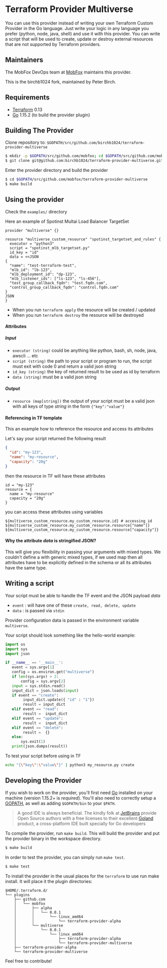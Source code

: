 Terraform Provider Multiverse
==================

You can use this provider instead of writing your own Terraform Custom Provider in the Go language. Just write your logic in any language you prefer (python, node, java, shell) and use it with this provider. You can write a script that will be used to create, update or destroy external resources that are not supported by Terraform providers.

Maintainers
-----------

The MobFox DevOps team at [MobFox](https://www.mobfox.com/) maintains this provider. 

This is the birchb1024 fork, maintained by Peter Birch.

Requirements
------------

-	[Terraform](https://www.terraform.io/downloads.html) 0.13
-	[Go](https://golang.org/doc/install) 1.15.2 (to build the provider plugin)

Building The Provider
---------------------

Clone repository to: `$GOPATH/src/github.com/birchb1024/terraform-provider-multiverse`

```sh
$ mkdir -p $GOPATH/src/github.com/mobfox; cd $GOPATH/src/github.com/mobfox
$ git clone git@github.com:birchb1024/terraform-provider-multiverse.git
```

Enter the provider directory and build the provider

```sh
$ cd $GOPATH/src/github.com/mobfox/terraform-provider-multiverse
$ make build
```

Using the provider
----------------------

Check the `examples/` directory

Here an example of Spotinst Multai Load Balancer TargetSet

```hcl
provider "multiverse" {}

resource "multiverse_custom_resource" "spotinst_targetset_and_rules" {
  executor = "python3"
  script = "spotinst_mlb_targetset.py"
  id_key = "id"
  data = <<JSON
{
  "name": "test-terraform-test",
  "mlb_id": "lb-123",
  "mlb_deployment_id": "dp-123",
  "mlb_listener_ids": ["ls-123", "ls-456"],
  "test_group_callback_fqdn": "test.fqdn.com",
  "control_group_callback_fqdn": "control.fqdn.com"
}
JSON
}
```

- When you run `terraform apply` the resource will be created / updated
- When you run `terraform destroy` the resource will be destroyed

#### Attributes

##### Input

* `executor (string)` could be anything like python, bash, sh, node, java, awscli ... etc
* `script (string)` the path to your script or program to run, the script must exit with code 0 and return a valid json string
* `id_key (string)` the key of returned result to be used as id by terraform
* `data (string)` must be a valid json string

##### Output
* `resource (map[string])` the output of your script must be a valid json with all keys of type *string* in the form `{"key":"value"}`


#### Referencing in TF template

This an example how to reference the resource and access its attributes

Let's say your script returned the following result
 
```json
{
  "id": "my-123",
  "name": "my-resource",
  "capacity": "20g"
}
```

then the resource in TF will have these attributes

```hcl
id = "my-123"
resource = {
  name = "my-resource"
  capacity = "20g"
}
```

you can access these attributes using variables

```
${multiverse_custom_resource.my_custom_resource.id} # accessing id
${multiverse_custom_resource.my_custom_resource.resource["name"]}
${multiverse_custom_resource.my_custom_resource.resource["capacity"]}
```

#### Why the attribute *data* is stringified JSON?

This will give you flexibility in passing your arguments with mixed types. We couldn't define a with generic mixed types, 
if we used map then all attributes have to be explicitly defined in the schema or all its attributes have the same type.


Writing a script
-------------------

Your script must be able to handle the TF event and the JSON payload *data*

* `event` : will have one of these `create, read, delete, update`
* `data` : is passed via `stdin`

Provider configuration data is passed in the environment variable `multiverse`.

Your script should look something like the hello-world example:

```python
import os
import sys
import json

if __name__ == '__main__':
   event = sys.argv[1]
   config = os.environ.get("multiverse")
   if len(sys.argv) > 2:
       config = sys.argv[2]
   input = sys.stdin.read()
   input_dict = json.loads(input)
   if event == "create":
        input_dict.update({ "id" : "1"})
        result = input_dict
   elif event == "read":
        result =  input_dict
   elif event == "update":
        result =  input_dict
   elif event == "delete":
        result =  {}
   else:
       sys.exit(1)
   print(json.dumps(result))
```

To test your script before using in TF

```bash
echo "{\"key\":\"value\"}" | python3 my_resource.py create
```

Developing the Provider
---------------------------

If you wish to work on the provider, you'll first need [Go](http://www.golang.org) installed on your machine (version 1.15.2+ is *required*). You'll also need to correctly setup a [GOPATH](http://golang.org/doc/code.html#GOPATH), as well as adding `$GOPATH/bin` to your `$PATH`.

 > A good IDE is always beneficial. The kindly folk at [JetBrains](https://www.jetbrains.com/) provide Open Source authors with a free licenses to their excellent [Goland](https://www.jetbrains.com/go/) product, a cross-platform IDE built specially for Go developers   

To compile the provider, run `make build`. This will build the provider and put the provider binary in the workspace directory.

```sh
$ make build
```

In order to test the provider, you can simply run `make test`.

```sh
$ make test
```

To install the provider in the usual places for the `terraform` to use run make install. It will place it the plugin directories:

```
$HOME/.terraform.d/
└── plugins
    ├── github.com
    │   └── mobfox
    │       ├── alpha
    │       │   └── 0.0.1
    │       │       └── linux_amd64
    │       │           └── terraform-provider-alpha
    │       └── multiverse
    │           └── 0.0.1
    │               └── linux_amd64
    │                   ├── terraform-provider-alpha
    │                   └── terraform-provider-multiverse
    ├── terraform-provider-alpha
    └── terraform-provider-multiverse

```

Feel free to contribute!
